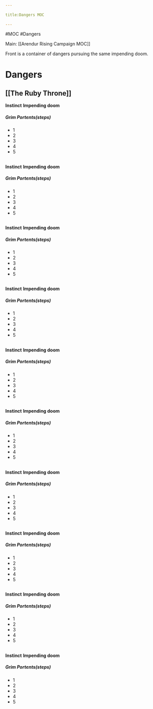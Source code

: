 --- 
title:Dangers MOC 
---
#MOC #Dangers

Main: [[Arendur Rising Campaign MOC]]

Front is a container of dangers pursuing the same impending doom.
# Dangers
## [[The Ruby Throne]]
**Instinct** 
**Impending doom**
##### Grim Portents(steps)
- 1
- 2
- 3
- 4
- 5
## 
**Instinct**
**Impending doom**
##### Grim Portents(steps)
- 1
- 2
- 3
- 4
- 5
## 
**Instinct**
**Impending doom**
##### Grim Portents(steps)
- 1
- 2
- 3
- 4
- 5
## 
**Instinct**
**Impending doom**
##### Grim Portents(steps)
- 1
- 2
- 3
- 4
- 5
## 
**Instinct**
**Impending doom**
##### Grim Portents(steps)
- 1
- 2
- 3
- 4
- 5
## 
**Instinct**
**Impending doom**
##### Grim Portents(steps)
- 1
- 2
- 3
- 4
- 5
## 
**Instinct**
**Impending doom**
##### Grim Portents(steps)
- 1
- 2
- 3
- 4
- 5
## 
**Instinct**
**Impending doom**
##### Grim Portents(steps)
- 1
- 2
- 3
- 4
- 5
## 
**Instinct**
**Impending doom**
##### Grim Portents(steps)
- 1
- 2
- 3
- 4
- 5
## 
**Instinct**
**Impending doom**
##### Grim Portents(steps)
- 1
- 2
- 3
- 4
- 5
